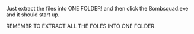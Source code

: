Just extract the files into ONE FOLDER! and then click the Bombsquad.exe and it should start up.

REMEMBR TO EXTRACT ALL THE FOLES INTO ONE FOLDER.
